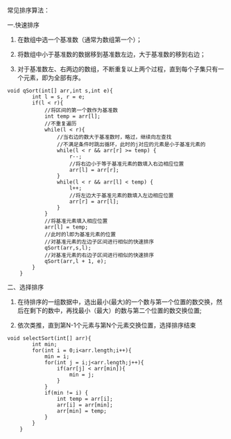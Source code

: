 常见排序算法：

一.快速排序

1. 在数组中选一个基准数（通常为数组第一个）；

2. 将数组中小于基准数的数据移到基准数左边，大于基准数的移到右边；

3. 对于基准数左、右两边的数组，不断重复以上两个过程，直到每个子集只有一个元素，即为全部有序。
```
void qSort(int[] arr,int s,int e){
        int l = s, r = e;
        if(l < r){
            //将区间的第一个数作为基准数
            int temp = arr[l];
            //不重复遍历
            while(l < r){
                //当右边的数大于基准数时，略过，继续向左查找
                //不满足条件时跳出循环，此时的j对应的元素是小于基准元素的
                while(l < r && arr[r] >= temp) {
                    r--;
                    //将右边小于等于基准元素的数填入右边相应位置
                    arr[l] = arr[r];
                }
                while(l < r && arr[l] < temp) {
                    l++;
                    //将左边大于基准元素的数填入左边相应位置
                    arr[r] = arr[l];
                }
            }
            //将基准元素填入相应位置
            arr[l] = temp;
            //此时的l即为基准元素的位置
            //对基准元素的左边子区间进行相似的快速排序
            qSort(arr,s,l);
            //对基准元素的右边子区间进行相似的快速排序
            qSort(arr,l + 1, e);
        }
    }
```
二、选择排序

1. 在待排序的一组数据中，选出最小(最大)的一个数与第一个位置的数交换，然后在剩下的数中，再找最小（最大）的数与第二个位置的数交换位置;

2. 依次类推，直到第N-1个元素与第N个元素交换位置，选择排序结束

```
void selectSort(int[] arr){
        int min;
        for(int i = 0;i<arr.length;i++){
            min = i;
            for(int j = i;j<arr.length;j++){
                if(arr[j] < arr[min]){
                    min = j;
                }
            }
            if(min != i) {
                int temp = arr[i];
                arr[i] = arr[min];
                arr[min] = temp;
            }
        }
    }
```